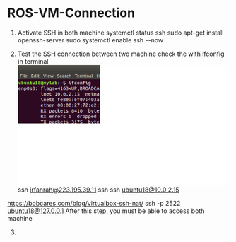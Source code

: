 # ROS-VM-Connection

1. Activate SSH in both machine
systemctl status ssh
sudo apt-get install openssh-server
sudo systemctl enable ssh --now

2. Test the SSH connection between two machine
check the with ifconfig in terminal
![alt text](https://github.com/irfanrah/ROS-VM-Connection/blob/main/pics/1.png)
ssh irfanrah@223.195.39.11
ssh ssh ubuntu18@10.0.2.15

https://bobcares.com/blog/virtualbox-ssh-nat/
ssh -p 2522 ubuntu18@127.0.0.1
After this step, you must be able to access both machine

3. 
